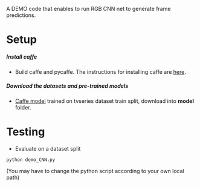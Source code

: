 A DEMO code that enables to run RGB CNN net to generate frame predictions.

Setup
=====

##### Install caffe
* Build caffe and pycaffe. The instructions for installing caffe are [here](http://caffe.berkeleyvision.org/installation.html).

##### Download the datasets and pre-trained models
* [Caffe model](http://caffe.berkeleyvision.org/installation.html) trained on tvseries dataset train split, download into **model** folder.


Testing
=======

* Evaluate on a dataset split
```Shell
python demo_CNN.py
```
(You may have to change the python script according to your own local path)

